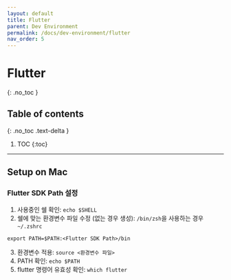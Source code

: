 ```yaml
---
layout: default
title: Flutter
parent: Dev Environment
permalink: /docs/dev-environment/flutter
nav_order: 5
---
```


# Flutter
{: .no_toc }

## Table of contents
{: .no_toc .text-delta }

1. TOC
{:toc}

---

## Setup on Mac

### Flutter SDK Path 설정
1. 사용중인 쉘 확인: `echo $SHELL`
2. 쉘에 맞는 환경변수 파일 수정 (없는 경우 생성): `/bin/zsh`을 사용하는 경우 `~/.zshrc`
```shell
export PATH=$PATH:<Flutter SDK Path>/bin
```
3. 환경변수 적용: `source <환경변수 파일>`
4. PATH 확인: `echo $PATH`
5. flutter 명령어 유효성 확인: `which flutter`